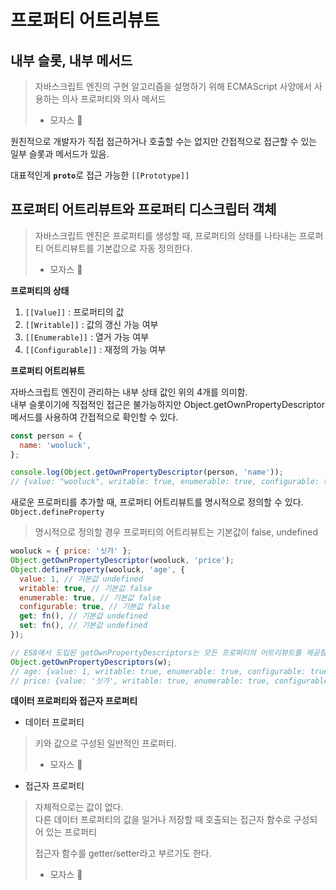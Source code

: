 # 프로퍼티 어트리뷰트

## 내부 슬롯, 내부 메서드

> 자바스크립트 엔진의 구현 알고리즘을 설명하기 위해 ECMAScript 사양에서 사용하는 의사 프로퍼티와 의사 메서드
>
> - 모자스 :lizard:

원친적으로 개발자가 직접 접근하거나 호출할 수는 없지만 간접적으로 접근할 수 있는 일부 슬롯과 메서드가 있음.

대표적인게 <code>**proto**</code>로 접근 가능한 <code>\[\[Prototype\]\]</code>

## 프로퍼티 어트리뷰트와 프로퍼티 디스크립터 객체

> 자바스크립트 엔진은 프로퍼티를 생성할 때, 프로퍼티의 상태를 나타내는 프로퍼티 어트리뷰트를 기본값으로 자동 정의한다.
>
> - 모자스 :lizard:

**프로퍼티의 상태**

1. <code>\[\[Value\]\]</code> : 프로퍼티의 값
2. <code>\[\[Writable\]\]</code> : 값의 갱신 가능 여부
3. <code>\[\[Enumerable\]\]</code> : 열거 가능 여부
4. <code>\[\[Configurable\]\]</code> : 재정의 가능 여부

**프로퍼티 어트리뷰트**

자바스크립트 엔진이 관리하는 내부 상태 값인 위의 4개를 의미함.  
내부 슬롯이기에 직접적인 접근은 불가능하지만 Object.getOwnPropertyDescriptor 메서드를 사용하여 간접적으로 확인할 수 있다.

```js
const person = {
  name: 'wooluck',
};

console.log(Object.getOwnPropertyDescriptor(person, 'name'));
// {value: "wooluck", writable: true, enumerable: true, configurable: true}
```

새로운 프로퍼티를 추가할 때, 프로퍼티 어트리뷰트를 명시적으로 정의할 수 있다.
<code>Object.defineProperty</code>

> 명시적으로 정의할 경우 프로퍼티의 어트리뷰트는 기본값이 false, undefined

```js
wooluck = { price: '싯가' };
Object.getOwnPropertyDescriptor(wooluck, 'price');
Object.defineProperty(wooluck, 'age', {
  value: 1, // 기본값 undefined
  writable: true, // 기본값 false
  enumerable: true, // 기본값 false
  configurable: true, // 기본값 false
  get: fn(), // 기본값 undefined
  set: fn(), // 기본값 undefined
});

// ES8에서 도입된 getOwnPropertyDescriptors는 모든 프로퍼티의 어트리뷰트를 제공함.
Object.getOwnPropertyDescriptors(w);
// age: {value: 1, writable: true, enumerable: true, configurable: true}
// price: {value: '싯가', writable: true, enumerable: true, configurable: true}
```

**데이터 프로퍼티와 접근자 프로퍼티**

- 데이터 프로퍼티

> 키와 값으로 구성된 일반적인 프로퍼티.
>
> - 모자스 :lizard:

- 접근자 프로퍼티

> 자체적으로는 값이 없다.  
> 다른 데이터 프로퍼티의 값을 일거나 저장할 때 호출되는 접근자 함수로 구성되어 있는 프로퍼티
>
> 접근자 함수를 getter/setter라고 부르기도 한다.
>
> - 모자스 :lizard:
